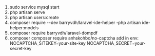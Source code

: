1. sudo service mysql start
2. php artisan serve
3. php artisan users:create
4. composer require --dev barryvdh/laravel-ide-helper
   -php artisan ide-helper:models
5. composer require barryvdh/laravel-dompdf
6. composer composer require anhskohbo/no-captcha
add in env:
   NOCAPTCHA_SITEKEY=your-site-key
   NOCAPTCHA_SECRET=your-secret-key

